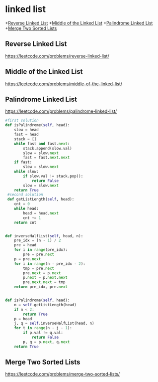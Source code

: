 # linked list
+[Reverse Linked List](#reverse-linked-list)
+[Middle of the Linked List](#middle-of-the-linked-list)
+[Palindrome Linked List](#palindrome-linked-list)
+[Merge Two Sorted Lists](#merge-two-sorted-lists)


## Reverse Linked List
https://leetcode.com/problems/reverse-linked-list/

## Middle of the Linked List
https://leetcode.com/problems/middle-of-the-linked-list/

## Palindrome Linked List
https://leetcode.com/problems/palindrome-linked-list/
```python
#first solution
def isPalindrome(self, head):
    slow = head
    fast = head
    stack = []
    while fast and fast.next:
        stack.append(slow.val)
        slow = slow.next
        fast = fast.next.next
    if fast:
        slow = slow.next
    while slow:
        if slow.val != stack.pop():
            return False
        slow = slow.next
    return True
 #second solution
 def getListLength(self, head):
    cnt = 0
    while head:
        head = head.next
        cnt += 1
    return cnt


def inverseHalfList(self, head, n):
    pre_idx = (n - 1) / 2
    pre = head
    for i in range(pre_idx):
        pre = pre.next
    p = pre.next
    for i in range(n - pre_idx - 2):
        tmp = pre.next
        pre.next = p.next
        p.next = p.next.next
        pre.next.next = tmp
    return pre_idx, pre.next


def isPalindrome(self, head):
    n = self.getListLength(head)
    if n < 2:
        return True
    p = head
    j, q = self.inverseHalfList(head, n)
    for t in range(n - j - 1):
        if p.val != q.val:
            return False
        p, q = p.next, q.next
    return True


 ```


## Merge Two Sorted Lists
https://leetcode.com/problems/merge-two-sorted-lists/



